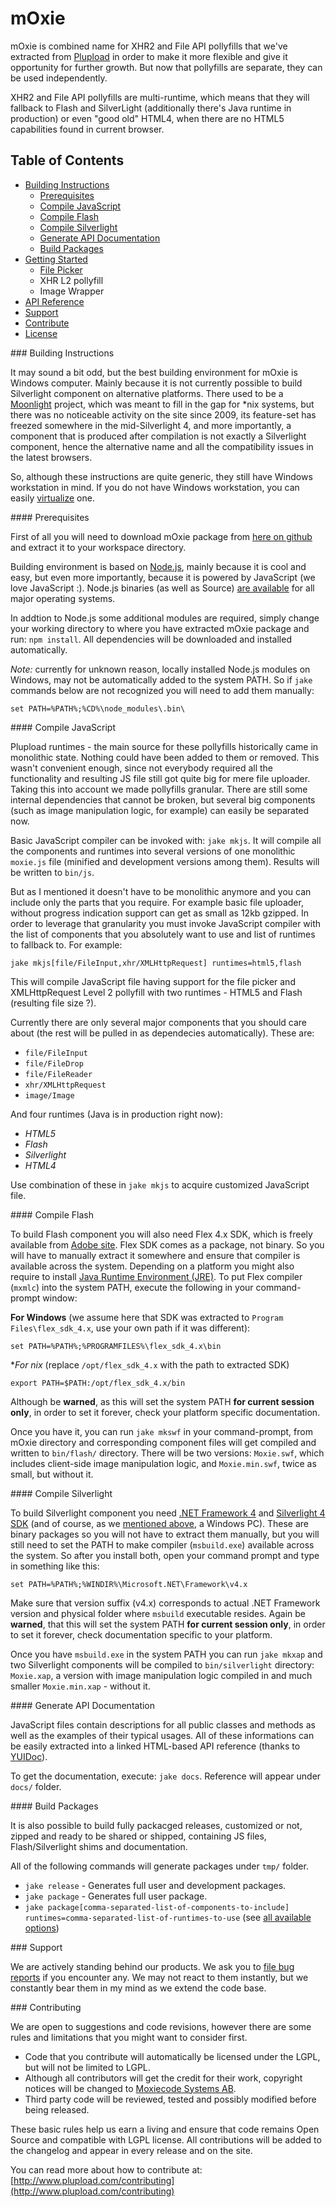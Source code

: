 # mOxie


mOxie is combined name for XHR2 and File API pollyfills that we've extracted from [Plupload](https://github.com/moxiecode/plupload) in order to make it more flexible and give it opportunity for further growth. But now that pollyfills are separate, they can be used independently.

XHR2 and File API pollyfills are multi-runtime, which means that they will fallback to Flash and SilverLight (additionally there's Java runtime in production) or even "good old" HTML4, when there are no HTML5 capabilities found in current browser. 

## Table of Contents

* [Building Instructions](#build-instructions)
  * [Prerequisites](#prepare)
  * [Compile JavaScript](#compile-js)
  * [Compile Flash](#compile-flash)
  * [Compile Silverlight](#compile-silverlight)
  * [Generate API Documentation](#generate-docs)
  * [Build Packages](#build-packages)
* [Getting Started](#getting-started)
  * [File Picker](https://github.com/moxiecode/moxie/wiki/File-Picker)
  * XHR L2 pollyfill
  * Image Wrapper
* [API Reference](https://github.com/moxiecode/moxie/wiki/API)
* [Support](#support)
* [Contribute](#contribute)
* [License](https://github.com/moxiecode/moxie/blob/master/license.txt)



<a name="build-instructions" />
### Building Instructions

It may sound a bit odd, but the best building environment for mOxie is Windows computer. Mainly because it is not currently possible to build Silverlight component on alternative platforms. There used to be a [Moonlight](http://www.mono-project.com/Moonlight) project, which was meant to fill in the gap for *nix systems, but there was no noticeable activity on the site since 2009, its feature-set has freezed somewhere in the mid-Silverlight 4, and more importantly, a component that is produced after compilation is not exactly a Silverlight component, hence the alternative name and all the compatibility issues in the latest browsers.

So, although these instructions are quite generic, they still have Windows workstation in mind. If you do not have Windows workstation, you can easily [virtualize](https://www.virtualbox.org/wiki/Screenshots) one.

<a name="prepare" />
#### Prerequisites

First of all you will need to download mOxie package from [here on github](https://github.com/moxiecode/moxie/archive/master.zip) and extract it to your workspace directory.

Building environment is based on [Node.js](http://nodejs.org/), mainly because it is cool and easy, but even more importantly, because it is powered by JavaScript (we love JavaScript :). Node.js binaries (as well as Source) [are available](http://nodejs.org/download/) for all major operating systems.

In addtion to Node.js some additional modules are required, simply change your working directory to where you have extracted mOxie package and run: `npm install`. All dependencies will be downloaded and installed automatically.

*Note:* currently for unknown reason, locally installed Node.js modules on Windows, may not be automatically added to the system PATH. So if `jake` commands below are not recognized you will need to add them manually:

```
set PATH=%PATH%;%CD%\node_modules\.bin\
``` 

<a name="compile-js" />
#### Compile JavaScript

Plupload runtimes - the main source for these pollyfills historically came in monolithic state. Nothing could have been added to them or removed. This wasn't convenient enough, since not everybody required all the functionality and resulting JS file still got quite big for mere file uploader. Taking this into account we made pollyfills granular. There are still some internal dependencies that cannot be broken, but several big components (such as image manipulation logic, for example) can easily be separated now.

Basic JavaScript compiler can be invoked with: `jake mkjs`. It will compile all the components and runtimes into several versions of one monolithic `moxie.js` file (minified and development versions among them). Results will be written to `bin/js`.

But as I mentioned it doesn't have to be monolithic anymore and you can include only the parts that you require. For example basic file uploader, without progress indication support can get as small as 12kb gzipped. In order to leverage that granularity you must invoke JavaScript compiler with the list of components that you absolutely want to use and list of runtimes to fallback to. For example:
<a name="compile-js-options" />

```
jake mkjs[file/FileInput,xhr/XMLHttpRequest] runtimes=html5,flash
```

This will compile JavaScript file having support for the file picker and XMLHttpRequest Level 2 pollyfill with two runtimes - HTML5 and Flash (resulting file size ?).

Currently there are only several major components that you should care about (the rest will be pulled in as dependecies automatically). These are:

* `file/FileInput`
* `file/FileDrop`
* `file/FileReader`
* `xhr/XMLHttpRequest`
* `image/Image`

And four runtimes (Java is in production right now):

* _HTML5_
* _Flash_
* _Silverlight_
* _HTML4_

Use combination of these in `jake mkjs` to acquire customized JavaScript file.

<a name="compile-flash" />
#### Compile Flash

To build Flash component you will also need Flex 4.x SDK, which is freely available from [Adobe site](http://www.adobe.com/devnet/flex/flex-sdk-download.html). Flex SDK comes as a package, not binary. So you will have to manually extract it somewhere and ensure that compiler is available across the system. Depending on a platform you might also require to install [Java Runtime Environment \(JRE\)](http://www.java.com/inc/BrowserRedirect1.jsp?locale=en). To put Flex compiler (`mxmlc`) into the system PATH, execute the following in your command-prompt window:

**For Windows** (we assume here that SDK was extracted to `Program Files\flex_sdk_4.x`, use your own path if it was different):

```
set PATH=%PATH%;%PROGRAMFILES%\flex_sdk_4.x\bin
```

**For *nix** (replace `/opt/flex_sdk_4.x` with the path to extracted SDK)

```
export PATH=$PATH:/opt/flex_sdk_4.x/bin
```

Although be **warned**, as this will set the system PATH **for current session only**, in order to set it forever, check your platform specific documentation.

Once you have it, you can run `jake mkswf` in your command-prompt, from mOxie directory and corresponding component files will get compiled and written to `bin/flash/` directory. There will be two versions: `Moxie.swf`, which includes client-side image manipulation logic, and `Moxie.min.swf`, twice as small, but without it.

<a name="compile-silverlight" />
#### Compile Silverlight

To build Silverlight component you need [.NET Framework 4](http://www.microsoft.com/en-us/download/details.aspx?id=17851) and [Silverlight 4 SDK](http://www.microsoft.com/en-us/download/details.aspx?id=7335) (and of course, as we [mentioned above](#build-instructions), a Windows PC). These are binary packages so you will not have to extract them manually, but you will still need to set the PATH to make compiler (`msbuild.exe`) available across the system. So after you install both, open your command prompt and type in something like this:

```
set PATH=%PATH%;%WINDIR%\Microsoft.NET\Framework\v4.x
```

Make sure that version suffix (v4.x) corresponds to actual .NET Framework version and physical folder where `msbuild` executable resides. Again be **warned**, that this will set the system PATH **for current session only**, in order to set it forever, check documentation specific to your platform.

Once you have `msbuild.exe` in the system PATH you can run `jake mkxap` and two Silverlight components will be compiled to `bin/silverlight` directory: `Moxie.xap`, a version with image manipulation logic compiled in and much smaller `Moxie.min.xap` - without it.

<a name="generate-docs" />
#### Generate API Documentation

JavaScript files contain descriptions for all public classes and methods as well as the examples of their typical usages. All of these informations can be easily extracted into a linked HTML-based API reference (thanks to [YUIDoc](http://yui.github.com/yuidoc/)).

To get the documentation, execute: `jake docs`. Reference will appear under `docs/` folder.

<a name="build-packages" />
#### Build Packages

It is also possible to build fully packacged releases, customized or not, zipped and ready to be shared or shipped, containing JS files, Flash/Silverlight shims and documentation. 

All of the following commands will generate packages under `tmp/` folder.

* `jake release` - Generates full user and development packages.
* `jake package` - Generates full user package.
* `jake package[comma-separated-list-of-components-to-include] runtimes=comma-separated-list-of-runtimes-to-use` (see [all available options](#compile-js-options))

<a name="support" />
### Support

We are actively standing behind our products. We ask you to [file bug reports](https://github.com/moxiecode/moxie/issues?state=open) if you encounter any. We may not 
react to them instantly, but we constantly bear them in my mind as we extend the code base.

<a name="contribute" />
### Contributing

We are open to suggestions and code revisions, however there are some rules and limitations that you might 
want to consider first.

* Code that you contribute will automatically be licensed under the LGPL, but will not be limited to LGPL.
* Although all contributors will get the credit for their work, copyright notices will be changed to [Moxiecode Systems AB](http://www.moxiecode.com/).
* Third party code will be reviewed, tested and possibly modified before being released.

These basic rules help us earn a living and ensure that code remains Open Source and compatible with LGPL license. All contributions will be added to the changelog and appear in every release and on the site. 

You can read more about how to contribute at: [http://www.plupload.com/contributing](http://www.plupload.com/contributing)

